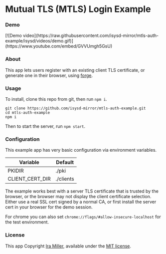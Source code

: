 # Mutual TLS (MTLS) Login Example

### Demo

<div id="demo-content">[![Demo video](https://raw.githubusercontent.com/isysd-mirror/mtls-auth-example/isysd/videos/demo.gif)](https://www.youtube.com/embed/GVVUmgh5GsU)</div>

### About

This app lets users register with an existing client TLS certificate, or generate one in their browser, using [forge](https://github.com/digitalbazaar/forge).

### Usage

To install, clone this repo from git, then run `npm i`.

```
git clone https://github.com/isysd-mirror/mtls-auth-example.git
cd mtls-auth-example
npm i
```

Then to start the server, run `npm start`.

### Configuration

This example app has very basic configuration via environment variables.

| Variable | Default |
|----------|---------|
| PKIDIR   | ./pki   |
| CLIENT_CERT_DIR | ./clients |

The example works best with a server TLS certificate that is trusted by the browser, or the browser may not display the client certificate selection. Either use a real SSL cert signed by a normal CA, or first install the server cert in your browser for the demo session.

For chrome you can also set `chrome://flags/#allow-insecure-localhost` for the test environment.

### License

This app Copyright [Ira Miller](https://iramiller.com), available under the [MIT license](/LICENSE).
